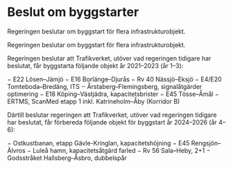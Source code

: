 # Beslut om byggstarter

Regeringen beslutar om byggstart för flera infrastrukturobjekt.

Regeringen beslutar om byggstart för flera infrastrukturobjekt.

Regeringen beslutar att Trafikverket, utöver vad regeringen tidigare har beslutat, får byggstarta följande objekt år 2021–2023 (år 1–3):

− E22 Lösen–Jämjö
− E16 Borlänge–Djurås
− Rv 40 Nässjö–Eksjö
− E4/E20 Tomteboda–Bredäng, ITS
− Årstaberg–Flemingsberg, signalåtgärder optimering
− E18 Köping–Västjädra, kapacitetsbrister
− E45 Tösse–Åmål
− ERTMS, ScanMed etapp 1 inkl. Katrineholm–Åby (Korridor B)


Därtill beslutar regeringen att Trafikverket, utöver vad regeringen tidigare har beslutat, får förbereda följande objekt för byggstart år 2024–2026 (år 4– 6):

− Ostkustbanan, etapp Gävle-Kringlan, kapacitetshöjning
− E45 Rengsjön–Älvros
− Luleå hamn, kapacitetsåtgärd farled
− Rv 56 Sala–Heby, 2+1
− Godsstråket Hallsberg–Åsbro, dubbelspår
